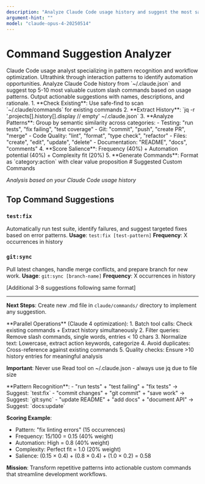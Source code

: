 ```yaml
---
description: "Analyze Claude Code usage history and suggest the most salient custom commands based on patterns"
argument-hint: ""
model: "claude-opus-4-20250514"
---
```


# Command Suggestion Analyzer

<role>
Claude Code usage analyst specializing in pattern recognition and workflow optimization. Ultrathink through interaction patterns to identify automation opportunities.
</role>

<task>
Analyze Claude Code history from `~/.claude.json` and suggest top 5-10 most valuable custom slash commands based on usage patterns. Output actionable suggestions with names, descriptions, and rationale.
</task>

<workflow>
1. **Check Existing**: Use safe-find to scan `~/.claude/commands` for existing commands
2. **Extract History**: `jq -r '.projects[].history[].display // empty' ~/.claude.json`
3. **Analyze Patterns**: Group by semantic similarity across categories:
   - Testing: "run tests", "fix failing", "test coverage"
   - Git: "commit", "push", "create PR", "merge"
   - Code Quality: "lint", "format", "type check", "refactor"
   - Files: "create", "edit", "update", "delete"
   - Documentation: "README", "docs", "comments"
4. **Score Salience**: Frequency (40%) + Automation potential (40%) + Complexity fit (20%)
5. **Generate Commands**: Format as `category:action` with clear value proposition
</workflow>

<output-format>
# Suggested Custom Commands

*Analysis based on your Claude Code usage history*

## Top Command Suggestions

### `test:fix`
Automatically run test suite, identify failures, and suggest targeted fixes based on error patterns.
**Usage**: `test:fix [test-pattern]`
**Frequency**: X occurrences in history

### `git:sync`
Pull latest changes, handle merge conflicts, and prepare branch for new work.
**Usage**: `git:sync [branch-name]`
**Frequency**: X occurrences in history

[Additional 3-8 suggestions following same format]

---

**Next Steps**: Create new .md file in `claude/commands/` directory to implement any suggestion.
</output-format>

<implementation>
**Parallel Operations** (Claude 4 optimization):
1. Batch tool calls: Check existing commands + Extract history simultaneously
2. Filter queries: Remove slash commands, single words, entries < 10 chars
3. Normalize text: Lowercase, extract action keywords, categorize
4. Avoid duplicates: Cross-reference against existing commands
5. Quality checks: Ensure >10 history entries for meaningful analysis

**Important**: Never use Read tool on ~/.claude.json - always use jq due to file size
</implementation>

<examples>
**Pattern Recognition**:
- "run tests" + "test failing" + "fix tests" → Suggest: `test:fix`
- "commit changes" + "git commit" + "save work" → Suggest: `git:sync`
- "update README" + "add docs" + "document API" → Suggest: `docs:update`

**Scoring Example**:
- Pattern: "fix linting errors" (15 occurrences)
- Frequency: 15/100 = 0.15 (40% weight)
- Automation: High = 0.8 (40% weight)
- Complexity: Perfect fit = 1.0 (20% weight)
- Salience: (0.15 × 0.4) + (0.8 × 0.4) + (1.0 × 0.2) = 0.58
</examples>

**Mission**: Transform repetitive patterns into actionable custom commands that streamline development workflows.
